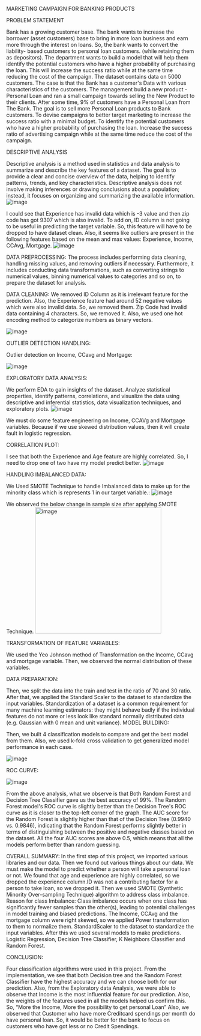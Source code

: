 MARKETING CAMPAIGN FOR BANKING PRODUCTS

PROBLEM STATEMENT

Bank has a growing customer base. The bank wants to increase the borrower (asset customers) base to bring in more loan business and earn more through the interest on loans. So, the bank wants to convert the liability- based customers to personal loan customers. (while retaining them as depositors). The department wants to build a model that will help them identify the potential customers who have a higher probability of purchasing the loan. This will increase the success ratio while at the same time reducing the cost of the campaign. The dataset contains data on 5000 customers.
The case is that the Bank has a customer's Data with various characteristics of the customers. The management build a new product - Personal Loan and ran a small campaign towards selling the New Product to their clients. After some time, 9% of customers have a Personal Loan from The Bank.
The goal is to sell more Personal Loan products to Bank customers. To devise campaigns to better target marketing to increase the success ratio with a minimal budget. To identify the potential customers who have a higher probability of purchasing the loan. Increase the success ratio of advertising campaign while at the same time reduce the cost of the campaign.

DESCRIPTIVE ANALYSIS

Descriptive analysis is a method used in statistics and data analysis to summarize and describe the key features of a dataset. The goal is to provide a clear and concise overview of the data, helping to identify patterns, trends, and key characteristics. Descriptive analysis does not involve making inferences or drawing conclusions about a population; instead, it focuses on organizing and summarizing the available information.
![image](https://github.com/Sooriyavela/Bank_Loan_Modeling/assets/144498455/0f774c04-ff8a-4932-87f3-11b837cddd1e)

I could see that Experience has invalid data which is -3 value and then zip code has got 9307 which is also invalid. To add on, ID column is not going to be useful in predicting the target variable. So, this feature will have to be dropped to have dataset clean. Also, it seems like outliers are present in the following features based on the mean and max values: Experience, Income, CCAvg, Mortgage.
![image](https://github.com/Sooriyavela/Bank_Loan_Modeling/assets/144498455/72c0a3da-752f-42cb-9271-ff9aee0b098c)

DATA PREPROCESSING:
The process includes performing data cleaning, handling missing values, and removing outliers if necessary. Furthermore, it includes conducting data transformations, such as converting strings to numerical values, binning numerical values to categories and so on, to prepare the dataset for analysis. 

DATA CLEANING:
We removed ID Column as it is irrelevant feature for the prediction. Also, the Experience feature had around 52 negative values which were also invalid data. So, we removed them. Zip Code had invalid data containing 4 characters. So, we removed it. Also, we used one hot encoding method to categorize numbers as binary vectors.


![image](https://github.com/Sooriyavela/Bank_Loan_Modeling/assets/144498455/3b33d826-ddf6-4b51-ad2a-c561bb74e339)


OUTLIER DETECTION HANDLING:

Outlier detection on Income, CCavg and Mortgage:

![image](https://github.com/Sooriyavela/Bank_Loan_Modeling/assets/144498455/85c36fd0-be67-4a96-ac6f-aa6cdadf11ff)

EXPLORATORY DATA ANALYSIS:

We perform EDA to gain insights of the dataset. Analyze statistical properties, identify patterns, correlations, and visualize the data using descriptive and inferential statistics, data visualization techniques, and exploratory plots.
![image](https://github.com/Sooriyavela/Bank_Loan_Modeling/assets/144498455/f6fe8808-23e6-40e4-bd7d-75e1fa86deb9)

We must do some feature engineering on Income, CCAVg and Mortgage variables. Because if we use skewed distribution values, then it will create fault in logistic regression.

CORRELATION PLOT: 


I see that both the Experience and Age feature are highly correlated. So, I need to drop one of two have my model predict better.
![image](https://github.com/Sooriyavela/Bank_Loan_Modeling/assets/144498455/d8e81697-a7a4-4622-89f1-2f6466ec410e)

HANDLING IMBALANCED DATA:

We Used SMOTE Technique to handle Imbalanced data to make up for the minority class which is represents 1 in our target variable.:
![image](https://github.com/Sooriyavela/Bank_Loan_Modeling/assets/144498455/c29a49e7-a25b-445c-b687-83d745fb68ae)

We observed the below change in sample size after applying SMOTE Technique.
<img width="336" alt="image" src="https://github.com/Sooriyavela/Bank_Loan_Modeling/assets/144498455/6c1f3606-925b-453f-8b27-92f67bbeea98">


TRANSFORMATION OF FEATURE VARIABLES:

We used the Yeo Johnson method of Transformation on the Income, CCavg and mortgage variable. Then, we observed the normal distribution of these variables.

DATA PREPARATION:

Then, we split the data into the train and test in the ratio of 70 and 30 ratio. After that, we applied the Standard Scaler to the dataset to standardize the input variables.
Standardization of a dataset is a common requirement for many machine learning estimators: they might behave badly if the individual features do not more or less look like standard normally distributed data (e.g. Gaussian with 0 mean and unit variance).
MODEL BUILDING:

Then, we built 4 classification models to compare and get the best model from them. Also, we used k-fold cross validation to get generalized model performance in each case. 


![image](https://github.com/Sooriyavela/Bank_Loan_Modeling/assets/144498455/1fe02b5c-b478-45cd-823e-bc076c4ae6bb)

ROC CURVE:

![image](https://github.com/Sooriyavela/Bank_Loan_Modeling/assets/144498455/f18dce00-0d32-4f98-bef2-b51ba91f4dcf)

From the above analysis, what we observe is that Both Random Forest and Decision Tree Classifier gave us the best accuracy of 99%.
The Random Forest model's ROC curve is slightly better than the Decision Tree's ROC curve as it is closer to the top-left corner of the graph. The AUC score for the Random Forest is slightly higher than that of the Decision Tree (0.9940 vs. 0.9846), indicating that the Random Forest performs slightly better in terms of distinguishing between the positive and negative classes based on the dataset.
All the four AUC scores are above 0.5, which means that all the models perform better than random guessing. 


OVERALL SUMMARY:
In the first step of this project, we imported various libraries and our data. Then we found out various things about our data.
We must make the model to predict whether a person will take a personal loan or not. We found that age and experience are highly correlated, so we dropped the experience column.ID was not a contributing factor for a person to take loan, so we dropped it. Then we used SMOTE (Synthetic Minority Over-sampling Technique) algorithm to address class imbalance.
Reason for class Imbalance: Class imbalance occurs when one class has significantly fewer samples than the other(s), leading to potential challenges in model training and biased predictions. The Income, CCAvg and the mortgage column were right skewed, so we applied Power transformation to them to normalize them.
StandardScaler to the dataset to standardize the input variables. After this we used several models to make predictions. Logistic Regression, Decision Tree Classifier, K Neighbors Classifier and Random Forest.


CONCLUSION:

Four classification algorithms were used in this project.
From the implementation, we see that both Decision tree and the Random Forest Classifier have the highest accuracy and we can choose both for our prediction.
Also, from the Exploratory data Analysis, we were able to observe that Income is the most influential feature for our prediction. Also, the weights of the features used in all the models helped us confirm this. So, “More the Income, More the possibility to get personal Loan”
Also, we observed that Customer who have more Creditcard spendings per month do have personal loan. So, it would be better for the bank to focus on customers who have got less or no Credit Spendings.

